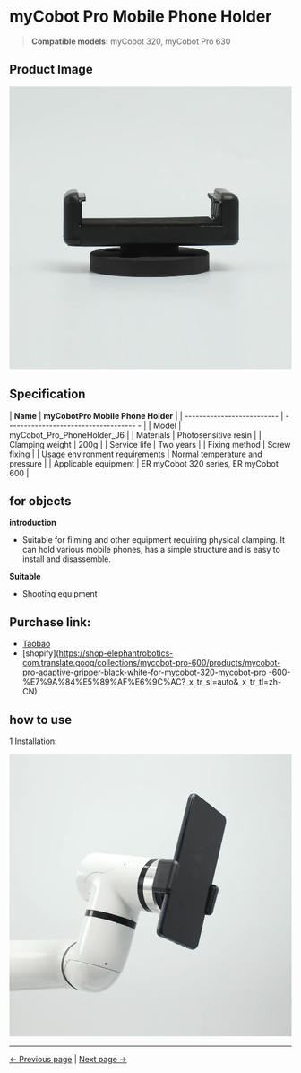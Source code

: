 # myCobot Pro Mobile Phone Holder

> **Compatible models:** myCobot 320, myCobot Pro 630

## Product Image

<img src="../../../resources/1-ProductIntroduction/1.4/1.4.4-Holder/2-PhoneHoldPro/myCobot_Pro_PhoneHolder_J6-4.jpg" alt="img-1" width="800" height="auto" /> <br>

<!-- <img src="../../../resources/1-ProductIntroduction/1.4/1.4.4-Holder/2-PhoneHoldPro/myCobot_Pro_PhoneHolder_J6-2.jpg" alt="img-2" width ="400" height="auto" />
<img src="../../../resources/1-ProductIntroduction/1.4/1.4.4-Holder/2-PhoneHoldPro/myCobot_Pro_PhoneHolder_J6-3.jpg" alt="img-2" width="400" height="auto" /> -->

## Specification

| **Name** | **myCobotPro Mobile Phone Holder** |
| -------------------------- | ------------------------------------ - |
| Model | myCobot_Pro_PhoneHolder_J6 |
| Materials | Photosensitive resin |
| Clamping weight | 200g |
| Service life | Two years |
| Fixing method | Screw fixing |
| Usage environment requirements | Normal temperature and pressure |
| Applicable equipment | ER myCobot 320 series, ER myCobot 600 |

## for objects

**introduction**

- Suitable for filming and other equipment requiring physical clamping. It can hold various mobile phones, has a simple structure and is easy to install and disassemble.

**Suitable**

- Shooting equipment

## Purchase link:

- [Taobao](https://shop504055678.taobao.com)
- [shopify](https://shop-elephantrobotics-com.translate.goog/collections/mycobot-pro-600/products/mycobot-pro-adaptive-gripper-black-white-for-mycobot-320-mycobot-pro -600-%E7%9A%84%E5%89%AF%E6%9C%AC?_x_tr_sl=auto&_x_tr_tl=zh-CN)

## how to use

1 Installation: <br>

<img src="../../../resources/1-ProductIntroduction/1.4/1.4.4-Holder/2-PhoneHoldPro/myCobot_Pro_PhoneHolder_J6-1.jpg" alt="img-1" width="800" height="auto" /> <br>

---

[← Previous page](./2-PhoneHolderPro.md) | [Next page →](../../../2-ProductFeature/2-ProductFeature.md)
